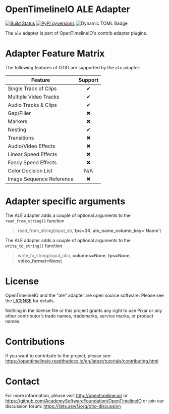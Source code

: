 # OpenTimelineIO ALE Adapter
[![Build Status](https://github.com/OpenTimelineIO/otio-ale-adapter/actions/workflows/ci.yaml/badge.svg)](https://github.com/OpenTimelineIO/otio-ale-adapter/actions/workflows/ci.yaml)
[![PyPI pyversions](https://img.shields.io/pypi/pyversions/otio-ale-adapter.svg)](https://pypi.python.org/pypi/otio-ale-adapter/)
![Dynamic TOML Badge](https://img.shields.io/badge/dynamic/toml?url=https%3A%2F%2Fraw.githubusercontent.com%2FOpenTimelineIO%2Fotio-ale-adapter%2Fmain%2Fpyproject.toml&query=%24.project.dependencies%5B0%5D&label=dependencies)



The `ale` adapter is part of OpenTimelineIO's contrib adapter plugins.


# Adapter Feature Matrix

The following features of OTIO are supported by the `ale` adapter:

|Feature                  | Support |
|-------------------------|:-------:|
|Single Track of Clips    | ✔       |
|Multiple Video Tracks    | ✔       |
|Audio Tracks & Clips     | ✔       |
|Gap/Filler               | ✖       |
|Markers                  | ✖       |
|Nesting                  | ✔       |
|Transitions              | ✖       |
|Audio/Video Effects      | ✖       |
|Linear Speed Effects     | ✖       |
|Fancy Speed Effects      | ✖       |
|Color Decision List      | N/A     |
|Image Sequence Reference | ✖       |

# Adapter specific arguments
The ALE adapter adds a couple of optional arguments to the `read_from_string()` function
>read_from_string(input_str, **fps=24**, **ale_name_column_key='Name'**)  

The ALE adapter adds a couple of optional arguments to the `write_to_string()` function
>write_to_string(input_otio, **columns=None**, **fps=None**, **video_format=None**)

# License

OpenTimelineIO and the "ale" adapter are open source software.
Please see the [LICENSE](LICENSE) for details.

Nothing in the license file or this project grants any right to use Pixar or
any other contributor’s trade names, trademarks, service marks, or product names.

# Contributions

If you want to contribute to the project,
please see: https://opentimelineio.readthedocs.io/en/latest/tutorials/contributing.html

# Contact

For more information, please visit http://opentimeline.io/
or https://github.com/AcademySoftwareFoundation/OpenTimelineIO
or join our discussion forum: https://lists.aswf.io/g/otio-discussion
